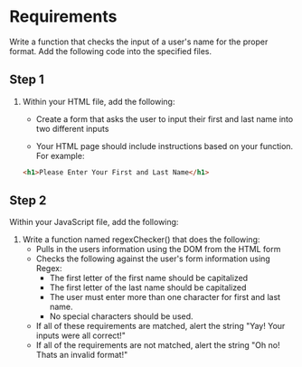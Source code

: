# Requirements

Write a function that checks the input of a user's name for the proper format. Add the following code into the specified files.

## Step 1

1. Within your HTML file, add the following:

   - Create a form that asks the user to input their first and last name into two different inputs

   - Your HTML page should include instructions based on your function. For example:

   ```html
   <h1>Please Enter Your First and Last Name</h1>
   ```

## Step 2

Within your JavaScript file, add the following:

1. Write a function named regexChecker() that does the following:
   - Pulls in the users information using the DOM from the HTML form
   - Checks the following against the user's form information using Regex:
     - The first letter of the first name should be capitalized
     - The first letter of the last name should be capitalized
     - The user must enter more than one character for first and last name.
     - No special characters should be used.
   - If all of these requirements are matched, alert the string "Yay! Your inputs were all correct!"
   - If all of the requirements are not matched, alert the string "Oh no! Thats an invalid format!"
